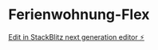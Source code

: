 # Ferienwohnung-Flex

[Edit in StackBlitz next generation editor ⚡️](https://stackblitz.com/~/github.com/MRMue/Ferienwohnung-Flex)